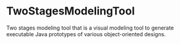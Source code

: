 # TwoStagesModelingTool
Two stages modeling tool that is a visual modeling tool to generate executable Java prototypes of various object-oriented designs.
